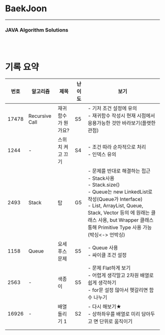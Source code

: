# BaekJoon

----

### JAVA Algorithm Solutions
<br><br>

# 기록 요약
| 번호  | 알고리즘       | 제목               | 난이도 | 보기                                                         |
| ----- | -------------- | ------------------ | ------ | ------------------------------------------------------------ |
| 17478 | Recursive Call | 재귀함수가 뭔가요? | S5     | - 기저 조건 설정에 유의<br />- 재귀함수 작성시 현재 시점에서 응용가능한 것만 바라보기(플랫한 관점) |
| 1244  | -              | 스위치 켜고 끄기   | S4     | - 조건 따라 순차적으로 처리<br />- 인덱스 유의               |
| 2493  | Stack          | 탑                 | G5     | - 문제를 반대로 해결하는 접근<br />- Stack사용<br />- Stack.size()<br />- Queue는 new LinkedList로 작성(Queue가 Interface)<br />- List, ArrayList, Queue, Stack, Vector 등의 <E>에 원래는 클래스 사용, but Wrapper 클래스 통해 Primitive Type 사용 가능(박싱<-> 언박싱) |
| 1158  | Queue          | 요세푸스 문제      | S5     | - Queue 사용<br />- 싸이클 조건 설정                         |
| 2563  | -              | 색종이             | S5     | - 문제  Flat하게 보기<br />- 어렵게 생각말고 2차원 배열로 쉽게 생각하기<br />- for문 설정 많아서 헷갈리면 함수 나누기 |
| 16926 | -              | 배열 돌리기 1      | S2     | - 다시 해보기★<br />- 상하좌우를 배열로 미리 담아두고 면 단위로 움직이기 |
|       |                |                    |        |                                                              |
|       |                |                    |        |                                                              |


